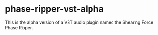 # phase-ripper-vst-alpha
This is the alpha version of a VST audio plugin named the Shearing Force Phase Ripper.
